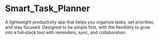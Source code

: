# Smart_Task_Planner
A lightweight productivity app that helps you organize tasks, set priorities, and stay focused. Designed to be simple first, with the flexibility to grow into a full‑stack tool with reminders, sync, and collaboration.